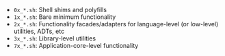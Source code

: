 
- `0x_*.sh`: Shell shims and polyfills
- `1x_*.sh`: Bare minimum functionality
- `2x_*.sh`: Functionality facades/adapters for language-level (or low-level) utilities, ADTs, etc
- `3x_*.sh`: Library-level utilities
- `7x_*.sh`: Application-core-level functionality
